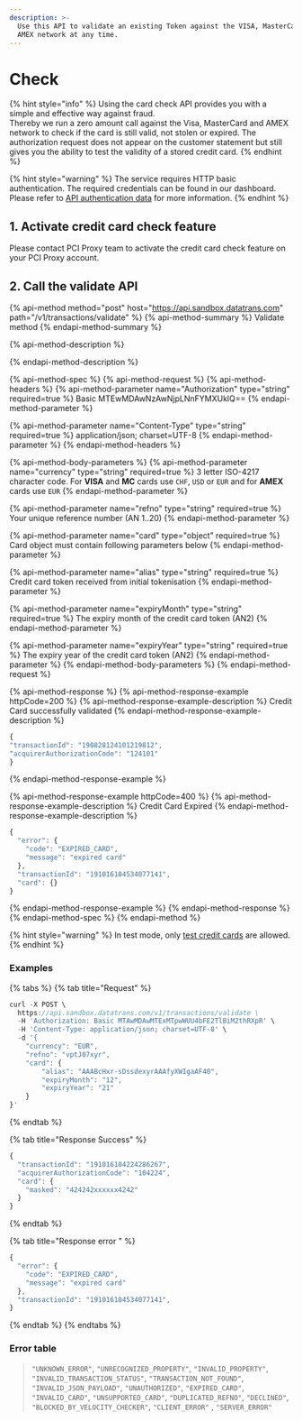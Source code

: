 ```yaml
---
description: >-
  Use this API to validate an existing Token against the VISA, MasterCard and
  AMEX network at any time.
---
```


# Check

{% hint style="info" %}
Using the card check API provides you with a simple and effective way against fraud.   
Thereby we run a zero amount call against the Visa, MasterCard and AMEX network to check if the card is still valid, not stolen or expired. The authorization request does not appear on the customer statement but still gives you the ability to test the validity of a stored credit card. 
{% endhint %}

{% hint style="warning" %}
The service requires HTTP basic authentication. The required credentials can be found in our dashboard. Please refer to [API authentication data](../guides/pci-proxy-dashboard/api-authentication-data.md#basic-authentication) for more information. 
{% endhint %}

## 1. Activate credit card check feature

Please contact PCI Proxy team to activate the credit card check feature on your PCI Proxy account. 

## 2. Call the validate API 

{% api-method method="post" host="https://api.sandbox.datatrans.com" path="/v1/transactions/validate" %}
{% api-method-summary %}
Validate method
{% endapi-method-summary %}

{% api-method-description %}

{% endapi-method-description %}

{% api-method-spec %}
{% api-method-request %}
{% api-method-headers %}
{% api-method-parameter name="Authorization" type="string" required=true %}
Basic MTEwMDAwNzAwNjpLNnFYMXUklQ==
{% endapi-method-parameter %}

{% api-method-parameter name="Content-Type" type="string" required=true %}
application/json; charset=UTF-8
{% endapi-method-parameter %}
{% endapi-method-headers %}

{% api-method-body-parameters %}
{% api-method-parameter name="currency" type="string" required=true %}
3 letter ISO-4217 character code. For **VISA** and **MC** cards use `CHF`, `USD` or `EUR` and for **AMEX** cards use `EUR`
{% endapi-method-parameter %}

{% api-method-parameter name="refno" type="string" required=true %}
Your unique reference number \(AN 1..20\)
{% endapi-method-parameter %}

{% api-method-parameter name="card" type="object" required=true %}
Card object must contain following parameters below
{% endapi-method-parameter %}

{% api-method-parameter name="alias" type="string" required=true %}
Credit card token received from initial tokenisation
{% endapi-method-parameter %}

{% api-method-parameter name="expiryMonth" type="string" required=true %}
The expiry month of the credit card token \(AN2\)
{% endapi-method-parameter %}

{% api-method-parameter name="expiryYear" type="string" required=true %}
The expiry year of the credit card token \(AN2\)
{% endapi-method-parameter %}
{% endapi-method-body-parameters %}
{% endapi-method-request %}

{% api-method-response %}
{% api-method-response-example httpCode=200 %}
{% api-method-response-example-description %}
Credit Card successfully validated
{% endapi-method-response-example-description %}

```javascript
{
"transactionId": "190828124101219812",
"acquirerAuthorizationCode": "124101"
}
```
{% endapi-method-response-example %}

{% api-method-response-example httpCode=400 %}
{% api-method-response-example-description %}
Credit Card Expired
{% endapi-method-response-example-description %}

```javascript
{
  "error": {
    "code": "EXPIRED_CARD",
    "message": "expired card"
  },
  "transactionId": "191016104534077141",
  "card": {}
}
```
{% endapi-method-response-example %}
{% endapi-method-response %}
{% endapi-method-spec %}
{% endapi-method %}

{% hint style="warning" %}
In test mode, only [test credit cards](../test-card-data.md) are allowed.
{% endhint %}

### Examples

{% tabs %}
{% tab title="Request" %}
```javascript
curl -X POST \
  https://api.sandbox.datatrans.com/v1/transactions/validate \
  -H 'Authorization: Basic MTAwMDAwMTExMTpwWUU4bFE2TlBiM2thRXpR' \
  -H 'Content-Type: application/json; charset=UTF-8' \
  -d '{
    "currency": "EUR",
    "refno": "vptJ07xyr",
    "card": {
        "alias": "AAABcHxr-sDssdexyrAAAfyXWIgaAF40",
        "expiryMonth": "12",
        "expiryYear": "21"
    }
}'
```
{% endtab %}

{% tab title="Response Success" %}
```javascript
{
  "transactionId": "191016104224286267",
  "acquirerAuthorizationCode": "104224",
  "card": {
    "masked": "424242xxxxxx4242"
  }
}
```
{% endtab %}

{% tab title="Response error " %}
```javascript
{
  "error": {
    "code": "EXPIRED_CARD",
    "message": "expired card"
  },
  "transactionId": "191016104534077141",
}
```
{% endtab %}
{% endtabs %}

### Error table

> `"UNKNOWN_ERROR"`, `"UNRECOGNIZED_PROPERTY"`, `"INVALID_PROPERTY"`, `"INVALID_TRANSACTION_STATUS"`, `"TRANSACTION_NOT_FOUND"`, `"INVALID_JSON_PAYLOAD"`, `"UNAUTHORIZED"`, `"EXPIRED_CARD"`, `"INVALID_CARD"`, `"UNSUPPORTED_CARD"`, `"DUPLICATED_REFNO"`, `"DECLINED"`, `"BLOCKED_BY_VELOCITY_CHECKER"`, `"CLIENT_ERROR"` , `"SERVER_ERROR"`

